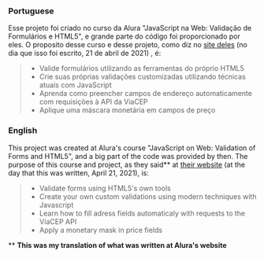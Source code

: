 ### Portuguese

Esse projeto foi criado no curso da Alura "JavaScript na Web: Validação de Formulários e HTML5", e grande parte do código foi proporcionado por eles.
O proposito desse curso e desse projeto, como diz no [site deles](https://www.alura.com.br/) (no dia que isso foi escrito, 21 de abril de 2021) , é:

> * Valide formulários utilizando as ferramentas do próprio HTML5
> * Crie suas próprias validações customizadas utilizando técnicas atuais com JavaScript
> * Aprenda como preencher campos de endereço automaticamente com requisições à API da ViaCEP
> * Aplique uma máscara monetária em campos de preço

### English

This project was created at Alura's course "JavaScript on Web: Validation of Forms and HTML5", and a big part of the code was provided by then.
The purpose of this course and project, as they said** at [their website](https://www.alura.com.br/) (at the day that this was written, April 21, 2021), is:

> * Validate forms using HTML5's own tools
> * Create your own custom validations using modern techniques with Javascript
> * Learn how to fill adress fields automaticaly with requests to the ViaCEP API
> * Apply a monetary mask in price fields

** **This was my translation of what was written at Alura's website**
